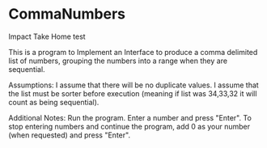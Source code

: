# CommaNumbers
Impact Take Home test

 This is a program to Implement an Interface to produce a comma delimited list of numbers, grouping the numbers into a range when they are sequential.

 Assumptions:
 I assume that there will be no duplicate values.
 I assume that the list must be sorter before execution (meaning if list was 34,33,32 it will count as being sequential).

 Additional Notes:
 Run the program.
 Enter a number and press "Enter".
 To stop entering numbers and continue the program, add 0 as your number (when requested) and press "Enter".


